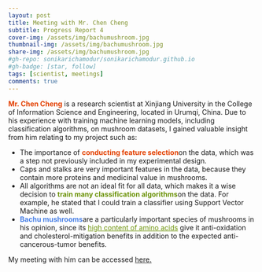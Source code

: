```yaml
---
layout: post
title: Meeting with Mr. Chen Cheng
subtitle: Progress Report 4
cover-img: /assets/img/bachumushroom.jpg
thumbnail-img: /assets/img/bachumushroom.jpg
share-img: /assets/img/bachumushroom.jpg
#gh-repo: sonikarichamodur/sonikarichamodur.github.io
#gh-badge: [star, follow]
tags: [scientist, meetings]
comments: true
---
```


<font color="#E34000"><b>Mr. Chen Cheng</b></font> is a research scientist at Xinjiang University in the College of Information Science and Engineering, located in Urumqi, China. Due to his experience with training machine learning models, including classification algorithms, on mushroom datasets, I gained valuable insight from him relating to my project such as:

- The importance of <font color="#E34000"><b>conducting feature selection</b></font>on the data, which was a step not previously included in my experimental design.
- Caps and stalks are very important features in the data, because they contain more proteins and medicinal value in mushrooms. 
- All algorithms are not an ideal fit for all data, which makes it a wise decision to <font color="#6b9207"><b>train many classification algorithms</b></font>on the data. For example, he stated that I could train a classifier using Support Vector Machine as well. 
- <font color="#4980e6"><b>Bachu mushrooms</b></font>are a particularly important species of mushrooms in his opinion, since its <font color="#6b9207"><u>high content of amino acids</u></font> give it anti-oxidation and cholesterol-mitigation benefits in addition to the expected anti-cancerous-tumor benefits. 


My meeting with him can be accessed <a href="https://drive.google.com/file/d/17xoQ8wbFCNGNEpgtf7X67QWPo7x9nOHA/view?usp=sharing">here.</a> 